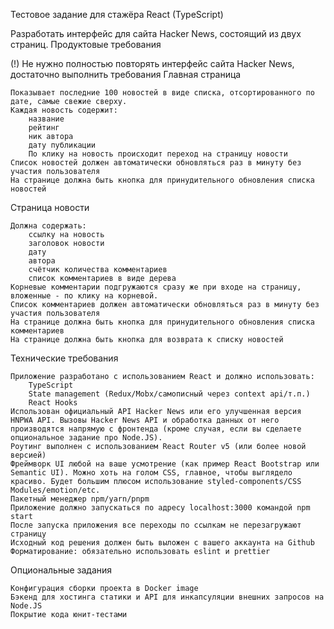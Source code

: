 Тестовое задание для стажёра React (TypeScript)

Разработать интерфейс для сайта Hacker News, состоящий из двух страниц.
Продуктовые требования

(!) Не нужно полностью повторять интерфейс сайта Hacker News, достаточно выполнить требования
Главная страница

    Показывает последние 100 новостей в виде списка, отсортированного по дате, самые свежие сверху.
    Каждая новость содержит:
        название
        рейтинг
        ник автора
        дату публикации
        По клику на новость происходит переход на страницу новости
    Список новостей должен автоматически обновляться раз в минуту без участия пользователя
    На странице должна быть кнопка для принудительного обновления списка новостей

Страница новости

    Должна содержать:
        ссылку на новость
        заголовок новости
        дату
        автора
        счётчик количества комментариев
        список комментариев в виде дерева
    Корневые комментарии подгружаются сразу же при входе на страницу, вложенные - по клику на корневой.
    Список комментариев должен автоматически обновляться раз в минуту без участия пользователя
    На странице должна быть кнопка для принудительного обновления списка комментариев
    На странице должна быть кнопка для возврата к списку новостей

Технические требования

    Приложение разработано с использованием React и должно использовать:
        TypeScript
        State management (Redux/Mobx/самописный через context api/т.п.)
        React Hooks
    Использован официальный API Hacker News или его улучшенная версия HNPWA API. Вызовы Hacker News API и обработка данных от него производятся напрямую с фронтенда (кроме случая, если вы сделаете опциональное задание про Node.JS).
    Роутинг выполнен с использованием React Router v5 (или более новой версией)
    Фреймворк UI любой на ваше усмотрение (как пример React Bootstrap или Semantic UI). Можно хоть на голом CSS, главное, чтобы выглядело красиво. Будет большим плюсом использование styled-components/СSS Modules/emotion/etc.
    Пакетный менеджер npm/yarn/pnpm
    Приложение должно запускаться по адресу localhost:3000 командой npm start
    После запуска приложения все переходы по ссылкам не перезагружают страницу
    Исходный код решения должен быть выложен с вашего аккаунта на Github
    Форматирование: обязательно использовать eslint и prettier

Опциональные задания

    Конфигурация сборки проекта в Docker image
    Бэкенд для хостинга статики и API для инкапсуляции внешних запросов на Node.JS
    Покрытие кода юнит-тестами
